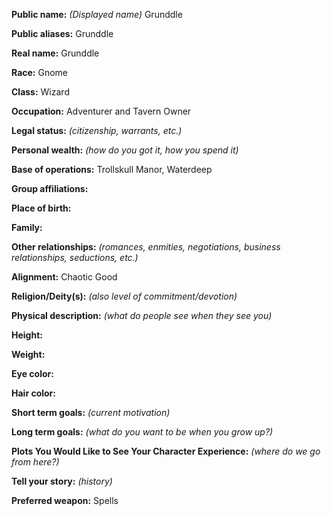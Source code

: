 **Public name:** *(Displayed name)* Grunddle

**Public aliases:** Grunddle

**Real name:** Grunddle

**Race:** Gnome

**Class:** Wizard

**Occupation:** Adventurer and Tavern Owner

**Legal status:** *(citizenship, warrants, etc.)*

**Personal wealth:** *(how do you got it, how you spend it)*

**Base of operations:** Trollskull Manor, Waterdeep

**Group affiliations:**
 
**Place of birth:**

**Family:**

**Other relationships:** *(romances, enmities, negotiations, business relationships, seductions, etc.)*

**Alignment:** Chaotic Good

**Religion/Deity(s):** *(also level of commitment/devotion)*
 
**Physical description:** *(what do people see when they see you)*

**Height:**

**Weight:**

**Eye color:**

**Hair color:**
 
**Short term goals:** *(current motivation)*

**Long term goals:** *(what do you want to be when you grow up?)*
 
**Plots You Would Like to See Your Character Experience:** *(where do we go from here?)*
 
**Tell your story:** *(history)*

**Preferred weapon:** Spells
